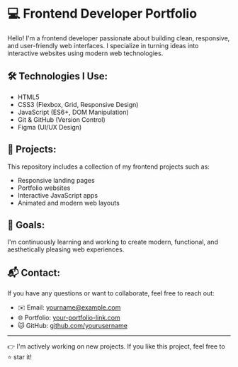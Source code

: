 # 💻 Frontend Developer Portfolio

Hello! I'm a frontend developer passionate about building clean, responsive, and user-friendly web interfaces. I specialize in turning ideas into interactive websites using modern web technologies.

## 🛠 Technologies I Use:
- HTML5
- CSS3 (Flexbox, Grid, Responsive Design)
- JavaScript (ES6+, DOM Manipulation)
- Git & GitHub (Version Control)
- Figma (UI/UX Design)

## 📁 Projects:
This repository includes a collection of my frontend projects such as:
- Responsive landing pages
- Portfolio websites
- Interactive JavaScript apps
- Animated and modern web layouts

## 🎯 Goals:
I'm continuously learning and working to create modern, functional, and aesthetically pleasing web experiences.

## 📬 Contact:
If you have any questions or want to collaborate, feel free to reach out:

- ✉️ Email: yourname@example.com  
- 🌐 Portfolio: [your-portfolio-link.com](https://your-portfolio-link.com)  
- 🐱 GitHub: [github.com/yourusername](https://github.com/yourusername)  

---

👉 I'm actively working on new projects. If you like this project, feel free to ⭐ star it!

